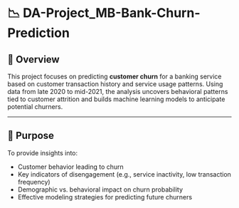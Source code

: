 # 📉 DA-Project_MB-Bank-Churn-Prediction

## 📌 Overview  
This project focuses on predicting **customer churn** for a banking service based on customer transaction history and service usage patterns. Using data from late 2020 to mid-2021, the analysis uncovers behavioral patterns tied to customer attrition and builds machine learning models to anticipate potential churners.

---

## 🎯 Purpose  
To provide insights into:

- Customer behavior leading to churn  
- Key indicators of disengagement (e.g., service inactivity, low transaction frequency)  
- Demographic vs. behavioral impact on churn probability  
- Effective modeling strategies for predicting future churners

